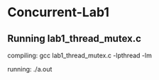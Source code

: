Concurrent-Lab1
===============


Running lab1_thread_mutex.c
---------------------------

compiling:
gcc lab1_thread_mutex.c -lpthread -lm

running:
./a.out


